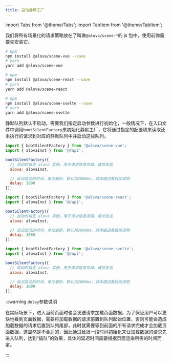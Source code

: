 ```yaml
---
title: 启动静默工厂
---
```


import Tabs from '@theme/Tabs';
import TabItem from '@theme/TabItem';

我们将所有场景化的请求策略放在了叫做`@alova/scene-*`的 js 包中，使用前你需要先安装它。

<Tabs groupId="framework">
<TabItem value="1" label="vue">

```bash
# npm
npm install @alova/scene-vue --save
# yarn
yarn add @alova/scene-vue

```

</TabItem>
<TabItem value="2" label="react">

```bash
# npm
npm install @alova/scene-react --save
# yarn
yarn add @alova/scene-react

```

</TabItem>

<TabItem value="3" label="svelte">

```bash
# npm
npm install @alova/scene-svelte --save
# yarn
yarn add @alova/scene-svelte

```

</TabItem>
</Tabs>

静默队列默认不启动，需要我们指定启动参数进行初始化，一般情况下，在入口文件中调用`bootSilentFactory`来初始化静默工厂，它将通过指定的配置项来读取还未执行的请求到对应的静默队列中并启动这些队列。

<Tabs groupId="framework">
<TabItem value="1" label="vue">

```javascript
import { bootSilentFactory } from '@alova/scene-vue';
import { alovaInst } from '@/api';

bootSilentFactory({
  // 启动时指定 alova 实例，用于请求信息存储、请求发送
  alova: alovaInst,

  // 延迟启动的时间，单位毫秒，默认为2000ms，具体描述看后续说明
  delay: 1000
});
```

</TabItem>

<TabItem value="2" label="react">

```javascript
import { bootSilentFactory } from '@alova/scene-react';
import { alovaInst } from '@/api';

bootSilentFactory({
  // 启动时指定 alova 实例，用于请求信息存储、请求发送
  alova: alovaInst,

  // 延迟启动的时间，单位毫秒，默认为2000ms，具体描述看后续说明
  delay: 1000
});
```

</TabItem>

<TabItem value="3" label="svelte">

```javascript
import { bootSilentFactory } from '@alova/scene-svelte';
import { alovaInst } from '@/api';

bootSilentFactory({
  // 启动时指定 alova 实例，用于请求信息存储、请求发送
  alova: alovaInst,

  // 延迟启动的时间，单位毫秒，默认为2000ms，具体描述看后续说明
  delay: 1000
});
```

</TabItem>
</Tabs>

:::warning `delay`参数说明

在实际场景下，进入当前页面时也会发送请求加载页面数据，为了保证用户可以更快地看到页面数据，需要将加载数据的请求前置到队列起始位置，否则可能会造成加载数据的请求后置到队列尾部，此时就需要等到前面的所有请求完成才会加载页面数据，这显然是不合适的，因此通过延迟一段时间初始化来让加载数据的请求先进入队列，达到“插队”的效果，具体的延迟时间需要根据页面渲染所需的时间而定。

:::
